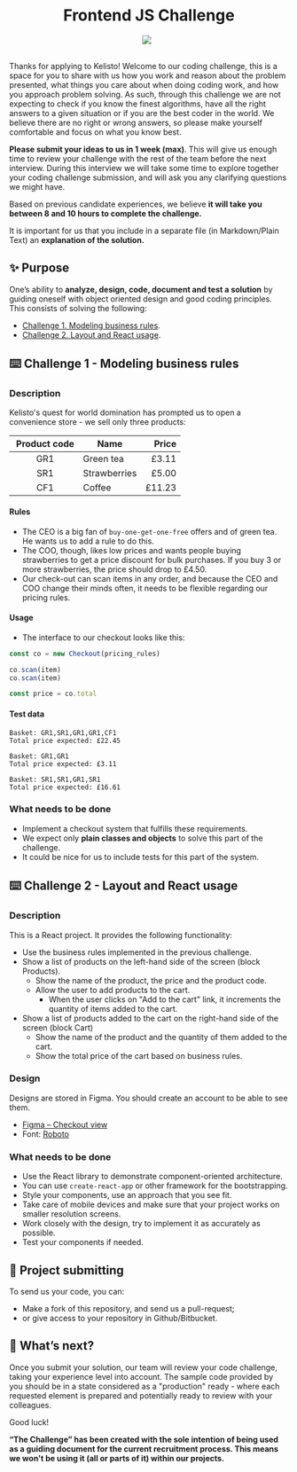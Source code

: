 <h1 align="center">Frontend JS Challenge</h1>
<div align="center">
  <div>
    <a style="margin-right: 8px;" href="https://github.com/kelkoo-services/kelisto-frontend-js-challenge/pulls"><img src="https://img.shields.io/badge/PRs-welcome-brightgreen.svg?style=flat-square" /></a>
  </div>
  </br>
</div>

Thanks for applying to Kelisto! Welcome to our coding challenge, this is a space for you to share with us how you work and reason about the problem presented, what things you care about when doing coding work, and how you approach problem solving. As such, through this challenge we are not expecting to check if you know the finest algorithms, have all the right answers to a given situation or if you are the best coder in the world. We believe there are no right or wrong answers, so please make yourself comfortable and focus on what you know best.

**Please submit your ideas to us in 1 week (max)**. This will give us enough time to review your challenge with the rest of the team before the next interview. During this interview we will take some time to explore together your coding challenge submission, and will ask you any clarifying questions we might have.

Based on previous candidate experiences, we believe **it will take you between 8 and 10 hours to complete the challenge.**

It is important for us that you include in a separate file (in Markdown/Plain Text) an **explanation of the solution.**

## ✨ Purpose

One’s ability to **analyze, design, code, document and test a solution** by guiding oneself with object oriented design and good coding principles. This consists of solving the following:

  - [Challenge 1. Modeling business rules](#%EF%B8%8F-challenge-1---modeling-business-rules).
  - [Challenge 2. Layout and React usage](#%EF%B8%8F-challenge-2---layout-and-react-usage).

## ⌨️ Challenge 1 - Modeling business rules

### Description

Kelisto's quest for world domination has prompted us to open a convenience store - we sell only three products:

| Product code | Name | Price |
|:---:|---|---:|
| GR1 | Green tea | £3.11 |
| SR1 | Strawberries | £5.00 |
| CF1 | Coffee | £11.23 |

#### Rules

- The CEO is a big fan of `buy-one-get-one-free` offers and of green tea. He wants us to add a rule to do this.
- The COO, though, likes low prices and wants people buying strawberries to get a price discount for bulk purchases. If you buy 3 or more strawberries, the price should drop to £4.50.
- Our check-out can scan items in any order, and because the CEO and COO change their minds often, it needs to be flexible regarding our pricing rules.

#### Usage

- The interface to our checkout looks like this:

```js
const co = new Checkout(pricing_rules)

co.scan(item)
co.scan(item)

const price = co.total
```

#### Test data

```
Basket: GR1,SR1,GR1,GR1,CF1
Total price expected: £22.45

Basket: GR1,GR1
Total price expected: £3.11

Basket: SR1,SR1,GR1,SR1
Total price expected: £16.61
```

### What needs to be done

- Implement a checkout system that fulfills these requirements.
- We expect only **plain classes and objects** to solve this part of the challenge.
- It could be nice for us to include tests for this part of the system.

## ⌨️ Challenge 2 - Layout and React usage

### Description

This is a React project. It provides the following functionality:

- Use the business rules implemented in the previous challenge.
- Show a list of products on the left-hand side of the screen (block Products).
  - Show the name of the product, the price and the product code.
  - Allow the user to add products to the cart.
    - When the user clicks on "Add to the cart" link, it increments the quantity of items added to the cart.
- Show a list of products added to the cart on the right-hand side of the screen (block Cart)
  - Show the name of the product and the quantity of them added to the cart.
  - Show the total price of the cart based on business rules.

### Design

Designs are stored in Figma. You should create an account to be able to see them.

  - [Figma – Checkout view](https://www.figma.com/file/2DMt9AtGoYL0Ew70c7RmX4/frontend-js?node-id=0%3A1)
  - Font: [Roboto](https://fonts.google.com/specimen/Roboto?sidebar.open=true&selection.family=Roboto:wght@400;700)

### What needs to be done

- Use the React library to demonstrate component-oriented architecture.
- You can use `create-react-app` or other framework for the bootstrapping.
- Style your components, use an approach that you see fit.
- Take care of mobile devices and make sure that your project works on smaller resolution screens.
- Work closely with the design, try to implement it as accurately as possible.
- Test your components if needed.

## 🚀 Project submitting

To send us your code, you can:

- Make a fork of this repository, and send us a pull-request;
- or give access to your repository in Github/Bitbucket.

## 🤘 What’s next?

Once you submit your solution, our team will review your code challenge, taking your experience level into account. The sample code provided by you should be in a state considered as a "production" ready - where each requested element is prepared and potentially ready to review with your colleagues.

Good luck!

**“The Challenge” has been created with the sole intention of being used as a guiding document for the current recruitment process. This means we won't be using it (all or parts of it) within our projects.**
